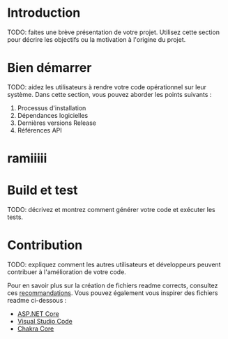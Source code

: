 # Introduction 
TODO: faites une brève présentation de votre projet. Utilisez cette section pour décrire les objectifs ou la motivation à l'origine du projet. 

# Bien démarrer
TODO: aidez les utilisateurs à rendre votre code opérationnel sur leur système. Dans cette section, vous pouvez aborder les points suivants :
1.	Processus d'installation
2.	Dépendances logicielles
3.	Dernières versions Release
4.	Références API
# ramiiiii
# Build et test
TODO: décrivez et montrez comment générer votre code et exécuter les tests. 

# Contribution
TODO: expliquez comment les autres utilisateurs et développeurs peuvent contribuer à l'amélioration de votre code. 

Pour en savoir plus sur la création de fichiers readme corrects, consultez ces [recommandations](https://docs.microsoft.com/fr-fr/azure/devops/repos/git/create-a-readme?view=azure-devops). Vous pouvez également vous inspirer des fichiers readme ci-dessous :
- [ASP.NET Core](https://github.com/aspnet/Home)
- [Visual Studio Code](https://github.com/Microsoft/vscode)
- [Chakra Core](https://github.com/Microsoft/ChakraCore)
